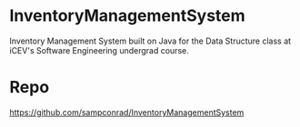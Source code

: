 # InventoryManagementSystem
 Inventory Management System built on Java for the Data Structure class at iCEV's Software Engineering undergrad course.

# Repo
https://github.com/sampconrad/InventoryManagementSystem